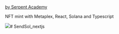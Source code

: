 <a href="https://serpent.academy">by Serpent Academy</a>
<p>NFT mint with Metaplex, React, Solana and Typescript</p>
<img src="/screenshot.png">#   S e n d S o l _ n e x t j s  
 